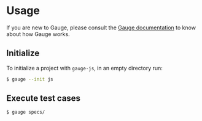 # Usage

If you are new to Gauge, please consult the [Gauge documentation](https://docs.gauge.org) to know about how Gauge works.

## Initialize

To initialize a project with `gauge-js`, in an empty directory run:

```sh
$ gauge --init js
```

## Execute test cases

```sh
$ gauge specs/
```
